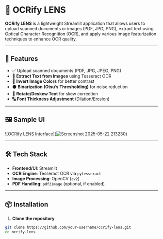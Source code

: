 # 📄 OCRify LENS

**OCRify LENS** is a lightweight Streamlit application that allows users to upload scanned documents or images (PDF, JPG, PNG), extract text using Optical Character Recognition (OCR), and apply various image featurization techniques to enhance OCR quality.

---

## 🚀 Features

- ✅ Upload scanned documents (PDF, JPG, JPEG, PNG)
- 🧠 **Extract Text from Images** using Tesseract OCR
- 🎨 **Invert Image Colors** for better contrast
- ⚫ **Binarization (Otsu’s Thresholding)** for noise reduction
- 🔄 **Rotate/Deskew Text** for skew correction
- 🔠 **Font Thickness Adjustment** (Dilation/Erosion)

---

## 🖼 Sample UI

![OCRify LENS Interface](![Screenshot 2025-05-22 213230](https://github.com/user-attachments/assets/24a13101-8201-4173-a888-06c7e44da6ed))

---

## 🛠 Tech Stack


- **Frontend/UI**: Streamlit
- **OCR Engine**: Tesseract OCR via `pytesseract`
- **Image Processing**: OpenCV (`cv2`)
- **PDF Handling**: `pdf2image` (optional, if enabled)

---

## 📦 Installation

1. **Clone the repository**  
```bash
git clone https://github.com/your-username/ocrify-lens.git
cd ocrify-lens
